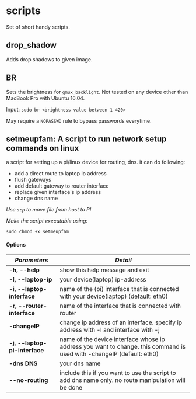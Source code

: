 # scripts
Set of short handy scripts.

## drop_shadow

Adds drop shadows to given image.

## BR

Sets the brightness for `gmux_backlight`. Not tested on any device other than MacBook Pro with Ubuntu 16.04.

Input: `sudo br <brightness value between 1-420>`

May require a `NOPASSWD` rule to bypass passwords everytime.

## setmeupfam: A script to run network setup commands on linux

a script for setting up a pi/linux device for routing, dns.
it can do following:
* add a direct route to laptop ip address
* flush gateways
* add default gateway to router interface
* replace given interface's ip address
* change dns name 

*Use `scp` to move file from host to PI*

*Make the script executable using:*

`sudo chmod +x setmeupfam`

  #### Options

  *Parameters*                    |*Detail*   
  |---                            |---
  **-h, --help**                  |show this help message and exit   
  **-l, --laptop-ip**             | your device(laptop) ip-address  
  **-i, --laptop-interface**      |name of the (pi) interface that is connected with your device(laptop) (default: eth0)
  **-r, --router-interface**      |name of the interface that is connected with router   
  **-changeIP**                                                       |change ip address of an interface. specify ip address with -l and interface with -j
  **-j, --laptop-pi-interface**   |name of the device interface whose ip address you want to change. this command is used with -changeIP (default: eth0)
  **-dns DNS**                    |your dns name
  **--no-routing**                |include this if you want to use the script to add dns name only. no route manipulation will be done
